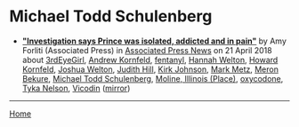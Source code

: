 # Michael Todd Schulenberg

 - [**"Investigation says Prince was isolated, addicted and in pain"**](https://www.apnews.com/94806d16569541d98032ce2b2f82aa6a) by Amy Forliti (Associated Press) in [Associated Press News](https://www.apnews.com/) on 21 April 2018 about [3rdEyeGirl](https://bjmdotnet.github.io/pr1nc3/topics/3rdeyegirl/), [Andrew Kornfeld](https://bjmdotnet.github.io/pr1nc3/topics/andrew-kornfeld/), [fentanyl](https://bjmdotnet.github.io/pr1nc3/topics/fentanyl/), [Hannah Welton](https://bjmdotnet.github.io/pr1nc3/topics/hannah-welton/), [Howard Kornfeld](https://bjmdotnet.github.io/pr1nc3/topics/howard-kornfeld/), [Joshua Welton](https://bjmdotnet.github.io/pr1nc3/topics/joshua-welton/), [Judith Hill](https://bjmdotnet.github.io/pr1nc3/topics/judith-hill/), [Kirk Johnson](https://bjmdotnet.github.io/pr1nc3/topics/kirk-johnson/), [Mark Metz](https://bjmdotnet.github.io/pr1nc3/topics/mark-metz/), [Meron Bekure](https://bjmdotnet.github.io/pr1nc3/topics/meron-bekure/), [Michael Todd Schulenberg](https://bjmdotnet.github.io/pr1nc3/topics/michael-todd-schulenberg/), [Moline, Illinois (Place)](https://bjmdotnet.github.io/pr1nc3/topics/place/moline-illinois/), [oxycodone](https://bjmdotnet.github.io/pr1nc3/topics/oxycodone/), [Tyka Nelson](https://bjmdotnet.github.io/pr1nc3/topics/tyka-nelson/), [Vicodin](https://bjmdotnet.github.io/pr1nc3/topics/vicodin/) ([mirror](https://web.archive.org/web/*/https://www.apnews.com/94806d16569541d98032ce2b2f82aa6a))

----

[Home](../)
